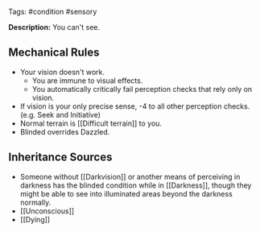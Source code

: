 Tags: #condition #sensory 

**Description:** You can't see.

## Mechanical Rules

- Your vision doesn't work.
	- You are immune to visual effects.  
	- You automatically critically fail perception checks that rely only on vision.  
- If vision is your only precise sense, -4 to all other perception checks.  (e.g. Seek and Initiative)
- Normal terrain is [[Difficult terrain]] to you. 
- Blinded overrides Dazzled.

## Inheritance Sources

-  Someone without [[Darkvision]] or another means of perceiving in darkness has the blinded condition while in [[Darkness]], though they might be able to see into illuminated areas beyond the darkness normally.
- [[Unconscious]]
- [[Dying]]
